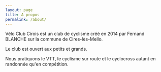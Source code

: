 ```yaml
---
layout: page
title: A propos
permalink: /about/
---
```


Vélo Club Cirois est un club de cyclisme créé en 2014 par Fernand BLANCHE sur la commune de Cires-lès-Mello.

Le club est ouvert aux petits et grands.

Nous pratiquons le VTT, le cyclisme sur route et le cyclocross autant en randonnée qu'en compétition.

